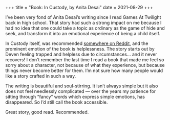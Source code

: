 +++
title = "Book: In Custody, by Anita Desai"
date = 2021-08-29
+++

I’ve been very fond of Anita Desai’s writing since I read Games At Twilight back in high school. That story had such a strong impact on me because I had no idea that one could take a topic as ordinary as the game of hide and seek, and transform it into an emotional experience of being a child itself. 

In Custody itself, was recommended [somewhere on Reddit](https://www.reddit.com/r/suggestmeabook/), and the prominent emotion of the book is helplessness. The story starts out by Deven feeling trapped and helpless due to circumstances… and it never recovers! I don’t remember the last time I read a book that made me feel so sorry about a character, not because of what they experience, but because things never become better for them. I’m not sure how many people would like a story crafted in such a way. 

The writing is beautiful and soul-stirring. It isn’t always simple but it also does not feel needlessly complicated — over the years my patience for sitting through “fancy” words which express simple emotions, has disappeared. So I’d still call the book accessible. 

Great story, good read. Recommended.